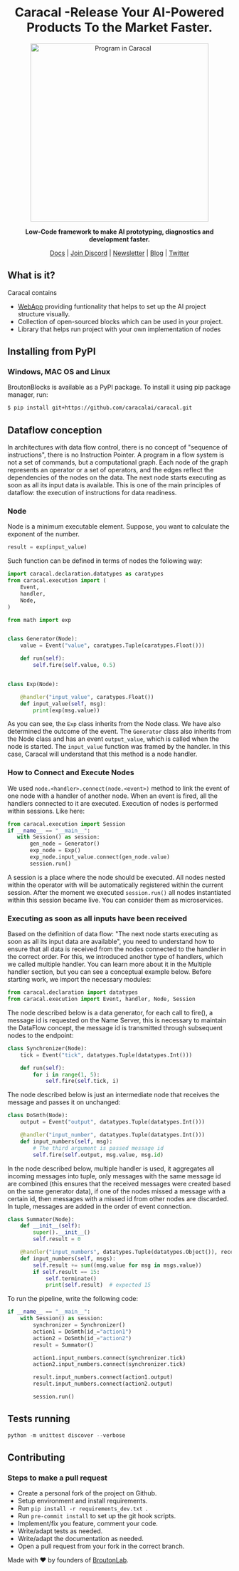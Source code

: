 <h1 align="center">Caracal -Release Your AI-Powered Products To the Market Faster.  </h1>

<p align="center">
<img align="center" src="https://caracal.ai/img/blocks3.35b077cf.png" alt="Program in Caracal" width="400"/>
</p>
<p align="center"><b>Low-Code framework to make AI prototyping, diagnostics and development faster.</b></p>

<p align="center">
  <a href="https://docs.caracal.ai/">Docs</a>
  |
  <a href="">Join Discord</a>
  |
  <a href="">Newsletter</a>
  |
  <a href="">Blog</a>
  |
  <a href="">Twitter</a>
</p>

## What is it?
Caracal contains
 - <a href="https://app.caracal.ai">WebApp</a> providing funtionality that helps to set up the AI project structure visually.
 - Collection of open-sourced blocks which can be used in your project.
 - Library that helps run project with your own implementation of nodes

## Installing from PyPI
### Windows, MAC OS and Linux
BroutonBlocks is available as a PyPI package. To install it using pip package manager, run:
```sh
$ pip install git+https://github.com/caracalai/caracal.git
```

## Dataflow conception
In architectures with data flow control, there is no concept of "sequence of instructions", there is no Instruction Pointer. A program in a flow system is not a set of commands, but a computational graph. Each node of the graph represents an operator or a set of operators, and the edges reflect the dependencies of the nodes on the data. The next node starts executing as soon as all its input data is available. This is one of the main principles of dataflow: the execution of instructions for data readiness.
### Node
Node is a minimum executable element. Suppose, you want to calculate the exponent of the number.
```python
result = exp(input_value)
```
Such function can be defined in terms of nodes the following way:
```python
import caracal.declaration.datatypes as caratypes
from caracal.execution import (
    Event,
    handler,
    Node,
)

from math import exp


class Generator(Node):
    value = Event("value", caratypes.Tuple(caratypes.Float()))

    def run(self):
        self.fire(self.value, 0.5)


class Exp(Node):

    @handler("input_value", caratypes.Float())
    def input_value(self, msg):
        print(exp(msg.value))
```
As you can see, the ``Exp`` class inherits from the Node class. We have also determined the outcome of the event. The ``Generator`` class also inherits from the Node class and has an event ``output_value``, which is called when the node is started.
The ``input_value`` function was framed by the handler. In this case, Caracal will understand that this method is a node handler.
### How to Сonnect and Execute Nodes

We used ``node.<handler>.connect(node.<event>)`` method to link the event of one node with a handler of another node. When an event is fired, all the handlers connected to it are executed.
 Execution of nodes is performed within sessions. Like here:
 ```python
from caracal.execution import Session
if __name__ == "__main__":
    with Session() as session:
        gen_node = Generator()
        exp_node = Exp()
        exp_node.input_value.connect(gen_node.value)
        session.run()
```
A session is a place where the node should be executed. All nodes nested within the operator with will be automatically registered within the current session.
After the moment we executed ``session.run()`` all nodes instantiated within this session became live. You can consider them as microservices.

### Executing as soon as all inputs have been received
Based on the definition of data flow: "The next node starts executing as soon as all its input data are available", you need to understand how to ensure that all data is received from the nodes connected to the handler in the correct order. For this, we introduced another type of handlers, which we called multiple handler. You can learn more about it in the Multiple handler section, but you can see a conceptual example below.
Before starting work, we import the necessary modules:
```python
from caracal.declaration import datatypes
from caracal.execution import Event, handler, Node, Session
```
The node described below is a data generator, for each call to fire(), a message id is requested on the Name Server, this is necessary to maintain the DataFlow concept, the message id is transmitted through subsequent nodes to the endpoint:
```python
class Synchronizer(Node):
    tick = Event("tick", datatypes.Tuple(datatypes.Int()))

    def run(self):
        for i in range(1, 5):
            self.fire(self.tick, i)
```
The node described below is just an intermediate node that receives the message and passes it on unchanged:
```python
class DoSmth(Node):
    output = Event("output", datatypes.Tuple(datatypes.Int()))

    @handler("input_number", datatypes.Tuple(datatypes.Int()))
    def input_numbers(self, msg):
        # The third argument is passed message id
        self.fire(self.output, msg.value, msg.id)
```
In the node described below, multiple handler is used, it aggregates all incoming messages into tuple, only messages with the same message id are combined (this ensures that the received messages were created based on the same generator data), if one of the nodes missed a message with a certain id, then messages with a missed id from other nodes are discarded. In tuple, messages are added in the order of event connection.
```python
class Summator(Node):
    def __init__(self):
        super().__init__()
        self.result = 0

    @handler("input_numbers", datatypes.Tuple(datatypes.Object()), receives_multiple=True)
    def input_numbers(self, msgs):
        self.result += sum((msg.value for msg in msgs.value))
        if self.result == 15:
            self.terminate()
            print(self.result)  # expected 15
```
To run the pipeline, write the following code:
```python
if __name__ == "__main__":
    with Session() as session:
        synchronizer = Synchronizer()
        action1 = DoSmth(id_="action1")
        action2 = DoSmth(id_="action2")
        result = Summator()

        action1.input_numbers.connect(synchronizer.tick)
        action2.input_numbers.connect(synchronizer.tick)

        result.input_numbers.connect(action1.output)
        result.input_numbers.connect(action2.output)

        session.run()
```
## Tests running

```python
python -m unittest discover --verbose
```

## Contributing
### Steps to make a pull request
- Create a personal fork of the project on Github.
- Setup environment and install requirements.
- Run ```pip install -r requirements_dev.txt ```.
- Run ``` pre-commit install ``` to set up the git hook scripts.
- Implement/fix you feature, comment your code.
- Write/adapt tests as needed.
- Write/adapt the documentation as needed.
- Open a pull request from your fork in the correct branch.



Made with :heart: by founders of <a href="https://broutonlab.com">BroutonLab</a>.
